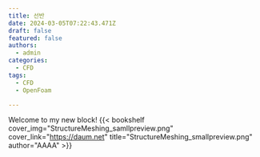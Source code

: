 ```yaml
---
title: 선반 
date: 2024-03-05T07:22:43.471Z
draft: false
featured: false
authors:
  - admin
categories:
  - CFD
tags:
  - CFD
  - OpenFoam

---
```


Welcome to my new block!
{{< bookshelf cover_img="StructureMeshing_samllpreview.png" cover_link="https://daum.net" title="StructureMeshing_smallpreview.png" author="AAAA" >}}

